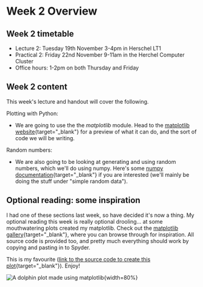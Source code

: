 # Week 2 Overview


## Week 2 timetable

* Lecture 2: Tuesday 19th November 3-4pm in Herschel LT1
* Practical 2: Friday 22nd November 9-11am in the Herchel Computer Cluster
* Office hours: 1-2pm on both Thursday and Friday


## Week 2 content

This week's lecture and handout will cover the following.

Plotting with Python:

* We are going to use the the *matplotlib* module. Head to the [matplotlib website](https://matplotlib.org/){target="_blank"} for a preview of what it can do, and the sort of code we will be writing.

Random numbers:

* We are also going to be looking at generating and using random numbers, which we'll do using numpy. Here's some [numpy documentation](https://docs.scipy.org/doc/numpy-1.14.0/reference/routines.random.html){target="_blank"}  if you are interested (we'll mainly be doing the stuff under "simple random data").


## Optional reading: some inspiration

I had one of these sections last week, so have decided it's now a thing. My optional reading this week is really optional drooling... at some mouthwatering plots created my matplotlib. Check out the [matplotlib gallery](https://matplotlib.org/gallery.html){target="_blank"}, where you can browse through for inspiration. All source code is provided too, and pretty much everything should work by copying and pasting in to Spyder. 

This is my favourite ([link to the source code to create this plot](https://matplotlib.org/examples/pylab_examples/dolphin.html){target="_blank"}). Enjoy!

![A dolphin plot made using matplotlib](/static/images/week2/dolphin.png){width=80%}
